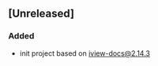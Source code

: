 ## [Unreleased]

### Added

* init project based on [iview-docs@2.14.3 ](https://github.com/iview/iview-doc/v2.14.3)